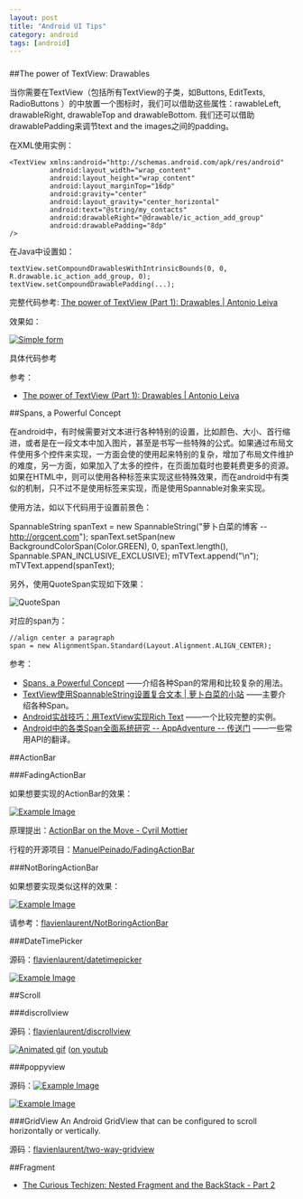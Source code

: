 ```yaml
---
layout: post
title: "Android UI Tips"
category: android
tags: [android]
---
```

### 
##The power of TextView: Drawables

当你需要在TextView（包括所有TextView的子类，如Buttons, EditTexts, RadioButtons ）的中放置一个图标时，我们可以借助这些属性：rawableLeft, drawableRight, drawableTop and drawableBottom. 我们还可以借助drawablePadding来调节text and the images之间的padding。

在XML使用实例：

    <TextView xmlns:android="http://schemas.android.com/apk/res/android"
              android:layout_width="wrap_content"
              android:layout_height="wrap_content"
              android:layout_marginTop="16dp"             
              android:gravity="center"
              android:layout_gravity="center_horizontal"
              android:text="@string/my_contacts"
              android:drawableRight="@drawable/ic_action_add_group"
              android:drawablePadding="8dp"
    />

在Java中设置如：

    textView.setCompoundDrawablesWithIntrinsicBounds(0, 0, R.drawable.ic_action_add_group, 0);
    textView.setCompoundDrawablePadding(...);

完整代码参考: [The power of TextView (Part 1): Drawables | Antonio Leiva](http://antonioleiva.com/textview_power_drawables/)

效果如：

[![Simple form](http://antonioleiva.com/wp-content/uploads/2014/01/simple_form.jpg)](http://antonioleiva.com/wp-content/uploads/2014/01/simple_form.jpg)

具体代码参考

参考：

- [The power of TextView (Part 1): Drawables | Antonio Leiva](http://antonioleiva.com/textview_power_drawables/)

##Spans, a Powerful Concept

在android中，有时候需要对文本进行各种特别的设置，比如颜色、大小、首行缩进，或者是在一段文本中加入图片，甚至是书写一些特殊的公式。如果通过布局文件使用多个控件来实现，一方面会使的使用起来特别的复杂，增加了布局文件维护的难度，另一方面，如果加入了太多的控件，在页面加载时也要耗费更多的资源。如果在HTML中，则可以使用各种标签来实现这些特殊效果，而在android中有类似的机制，只不过不是使用标签来实现，而是使用Spannable对象来实现。

使用方法，如以下代码用于设置前景色：

  SpannableString spanText = new SpannableString("萝卜白菜的博客 -- http://orgcent.com");
  spanText.setSpan(new BackgroundColorSpan(Color.GREEN), 0, spanText.length(), Spannable.SPAN_INCLUSIVE_EXCLUSIVE);
  mTVText.append("\n");
  mTVText.append(spanText);

另外，使用QuoteSpan实现如下效果：

![QuoteSpan](http://johnnyimages.qiniudn.com/textview-span.png)

对应的span为：

    //align center a paragraph
    span = new AlignmentSpan.Standard(Layout.Alignment.ALIGN_CENTER);

参考：

- [Spans, a Powerful Concept](http://flavienlaurent.com/blog/2014/01/31/spans/) ——介绍各种Span的常用和比较复杂的用法。
- [TextView使用SpannableString设置复合文本 | 萝卜白菜的小站](http://orgcent.com/android-textview-spannablestring-span/) ——主要介绍各种Span。
- [Android实战技巧：用TextView实现Rich Text](http://blog.csdn.net/hitlion2008/article/details/6856780) ——一个比较完整的实例。
- [Android中的各类Span全面系统研究 -- AppAdventure -- 传送门](http://chuansong.me/n/20867) ——一些常用API的翻译。

##ActionBar

###FadingActionBar

如果想要实现的ActionBar的效果：

[![Example Image](https://raw.github.com/ManuelPeinado/FadingActionBar/master/art/readme_pic.png)](https://raw.github.com/ManuelPeinado/FadingActionBar/master/art/readme_pic.png)

原理提出：[ActionBar on the Move - Cyril Mottier](http://cyrilmottier.com/2012/11/27/actionbar-on-the-move/)

行程的开源项目：[ManuelPeinado/FadingActionBar](https://github.com/ManuelPeinado/FadingActionBar)

###NotBoringActionBar

如果想要实现类似这样的效果：

[![Example Image](https://raw.github.com/flavienlaurent/NotBoringActionBar/master/graphics/notboringab.gif)](https://raw.github.com/flavienlaurent/NotBoringActionBar/master/graphics/notboringab.gif)

请参考：[flavienlaurent/NotBoringActionBar](https://github.com/flavienlaurent/NotBoringActionBar)

###DateTimePicker

源码：[flavienlaurent/datetimepicker](https://github.com/flavienlaurent/datetimepicker)

[![Example Image](https://raw.github.com/biboune/datetimepicker/master/graphics/img1.png)](https://raw.github.com/biboune/datetimepicker/master/graphics/img1.png)

##Scroll

###discrollview

源码：[flavienlaurent/discrollview](https://github.com/flavienlaurent/discrollview)

[![Animated gif](https://raw2.github.com/flavienlaurent/discrollview/master/discrollview.gif)](https://raw2.github.com/flavienlaurent/discrollview/master/discrollview.gif) ([on youtub](http://youtu.be/FGYaweSP3sA)

###poppyview

源码：[![Example Image](https://raw.github.com/biboune/poppyview/master/graphics/img2.png)](https://raw.github.com/biboune/poppyview/master/graphics/img2.png)

[![Example Image](https://raw.github.com/biboune/poppyview/master/graphics/img2.png)](https://raw.github.com/biboune/poppyview/master/graphics/img2.png)

###GridView
An Android GridView that can be configured to scroll horizontally or vertically.

源码：[flavienlaurent/two-way-gridview](https://github.com/flavienlaurent/two-way-gridview)

##Fragment
- [The Curious Techizen: Nested Fragment and the BackStack - Part 2](http://curioustechizen.blogspot.com/2014/02/nested-fragment-and-backstack-part-2.html)